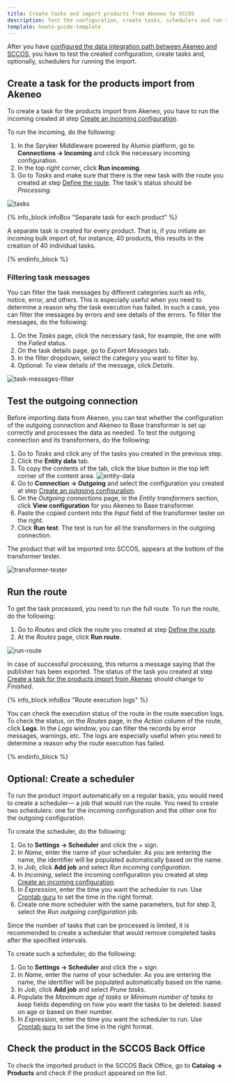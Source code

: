 ```yaml
---
title: Create tasks and import products from Akeneo to SCCOS
description: Test the configuration, create tasks, schedulers and run the import of products from Akeneo to SCCOS
template: howto-guide-template
---
```


After you have [configured the data integration path between Akeneo and SCCOS](/docs/pbc/all/data-exchange/{{page.version}}/spryker-middleware-powered-by-alumio/integration-apps/akeneo-pim-integration-app/configure-the-akeneo-pim-integration-app/configure-the-data-integration-path-between-akeneo-and-sccos.html), you have to test the created configuration, create tasks and, optionally, schedulers for running the import.

## Create a task for the products import from Akeneo

To create a task for the products import from Akeneo, you have to run the incoming created at step [Create an incoming configuration](/docs/pbc/all/data-exchange/{{page.version}}/spryker-middleware-powered-by-alumio/integration-apps/akeneo-pim-integration-app/configure-the-akeneo-pim-integration-app/configure-the-data-integration-path-between-akeneo-and-sccos.html#create-an-incoming-configuration). 

To run the incoming, do the following:

1. In the Spryker Middleware powered by Alumio platform, go to **Connections -> Incoming** and click the necessary incoming configuration.
2. In the top right corner, click **Run incoming**. 
3. Go to *Tasks* and make sure that there is the new task with the route you created at step [Define the route](/docs/pbc/all/data-exchange/{{page.version}}/spryker-middleware-powered-by-alumio/integration-apps/akeneo-pim-integration-app/configure-the-akeneo-pim-integration-app/configure-the-data-integration-path-between-akeneo-and-sccos.html#define-the-route). The task's status should be *Processing*.

![tasks](https://spryker.s3.eu-central-1.amazonaws.com/docs/pbc/all/data-exchange/spryker-middleware-powered-by-alumio/integration-apps/akeneo-pim-integration-app/configure-the-akeneo-pim-integration-app/create-tasks-and-import-products-from-akeneo-to-sccos/tasks.png)

{% info_block infoBox "Separate task for each product" %}

A separate task is created for every product. That is, if you initiate an incoming bulk import of, for instance, 40 products, this results in the creation of 40 individual tasks.

{% endinfo_block %}

### Filtering task messages

You can filter the task messages by different categories such as info, notice, error, and others. This is especially useful when you need to determine a reason why the task execution has failed. In such a case, you can filter the messages by errors and see details of the errors. 
To filter the messages, do the following:
1. On the *Tasks* page, click the necessary task, for example, the one with the *Failed* status.
2. On the task details page, go to *Export Messages* tab.
3. In the filter dropdown, select the category you want to filter by.
4. Optional: To view details of the message, click *Details*.

![task-messages-filter](https://spryker.s3.eu-central-1.amazonaws.com/docs/pbc/all/data-exchange/spryker-middleware-powered-by-alumio/integration-apps/akeneo-pim-integration-app/configure-the-akeneo-pim-integration-app/create-tasks-and-import-products-from-akeneo-to-sccos/task-messages-filter.png)

## Test the outgoing connection

Before importing data from Akeneo, you can test whether the configuration of the outgoing connection and Akeneo to Base transformer is set up correctly and processes the data as needed. To test the outgoing connection and its transformers, do the following:

1. Go to *Tasks* and click any of the tasks you created in the previous step.
2. Click the **Entity data** tab.
3. To copy the contents of the tab, click the blue button in the top left corner of the content area.
![entity-data](https://spryker.s3.eu-central-1.amazonaws.com/docs/pbc/all/data-exchange/spryker-middleware-powered-by-alumio/integration-apps/akeneo-pim-integration-app/configure-the-akeneo-pim-integration-app/create-tasks-and-import-products-from-akeneo-to-sccos/entity-data.png)
4. Go to **Connection -> Outgoing** and select the configuration you created at step [Create an outgoing configuration](/docs/pbc/all/data-exchange/{{page.version}}/spryker-middleware-powered-by-alumio/integration-apps/akeneo-pim-integration-app/configure-the-akeneo-pim-integration-app/configure-the-data-integration-path-between-akeneo-and-sccos.html#create-an-outgoing-configuration).
5. On the *Outgoing connections* page, in the *Entity transformers* section, click **View configuration** for you Akeneo to Base transformer.
6. Paste the copied content into the *Input* field of the transformer tester on the right.
6. Click **Run test**. The test is run for all the transformers in the outgoing connection.

The product that will be imported into SCCOS, appears at the bottom of the transformer tester.

![transformer-tester](https://spryker.s3.eu-central-1.amazonaws.com/docs/pbc/all/data-exchange/spryker-middleware-powered-by-alumio/integration-apps/akeneo-pim-integration-app/configure-the-akeneo-pim-integration-app/create-tasks-and-import-products-from-akeneo-to-sccos/transformer-tester.png)

## Run the route

To get the task processed, you need to run the full route. 
To run the route, do the following:
1. Go to *Routes* and click the route you created at step [Define the route](/docs/pbc/all/data-exchange/{{page.version}}/spryker-middleware-powered-by-alumio/integration-apps/akeneo-pim-integration-app/configure-the-akeneo-pim-integration-app/configure-the-data-integration-path-between-akeneo-and-sccos.html#define-the-route).
2. At the *Routes* page, click **Run route**.

![run-route](https://spryker.s3.eu-central-1.amazonaws.com/docs/pbc/all/data-exchange/spryker-middleware-powered-by-alumio/integration-apps/akeneo-pim-integration-app/configure-the-akeneo-pim-integration-app/create-tasks-and-import-products-from-akeneo-to-sccos/run-route.png)

In case of successful processing, this returns a message saying that the publisher has been exported. The status of the task you created at step [Create a task for the products import from Akeneo](#create-a-task-for-the-products-import-from-akeneo) should change to *Finished*.

{% info_block infoBox "Route execution logs" %}

You can check the execution status of the route in the route execution logs. To check the status, on the *Routes* page, in the *Action* column of the route, click **Logs**. In the *Logs* window, you can filter the records by error messages, warnings, etc. The logs are especially useful when you need to determine a reason why the route execution has failed.

{% endinfo_block %}

## Optional: Create a scheduler

To run the product import automatically on a regular basis, you would need to create a scheduler—
a job that would run the route. You need to create two schedulers: one for the incoming configuration and the other one for the outgoing configuration.

To create the scheduler, do the following:

1. Go to **Settings -> Scheduler** and click the + sign.
2. In *Name*, enter the name of your scheduler. As you are entering the name, the identifier will be populated automatically based on the name.
3. In *Job*, click **Add job** and select *Run incoming configuration*.
4. In *Incoming*, select the incoming configuration you created at step [Create an incoming configuration](#create-an-incoming-configuration).
5. In *Expression*, enter the time you want the scheduler to run. Use [Crontab guru](https://crontab.guru/) to set the time in the right format.
6. Create one more scheduler with the same parameters, but for step 3, select the *Run outgoing configuration* job.

Since the number of tasks that can be processed is limited, it is recommended to create a scheduler that would remove completed tasks after the specified intervals. 

To create such a scheduler, do the following:

1. Go to **Settings -> Scheduler** and click the + sign.
2. In *Name*, enter the name of your scheduler. As you are entering the name, the identifier will be populated automatically based on the name.
3. In *Job*, click **Add job** and select *Prune tasks*.
4. Populate the *Maximum age of tasks* or *Minimum number of tasks to keep* fields depending on how you want the tasks to be deleted: based on age or based on their number.
5. In *Expression*, enter the time you want the scheduler to run. Use [Crontab guru](https://crontab.guru/) to set the time in the right format.


## Check the product in the SCCOS Back Office

To check the imported product in the SCCOS Back Office, go to **Catalog -> Products** and check if the product appeared on the list.